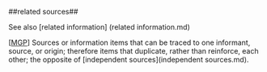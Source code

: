 ##related sources##

See also [related information] (related information.md)

\[[MGP](SOURCES.md#MGP)\] Sources or information items that can be traced to one informant, source, or origin; therefore items that duplicate, rather than reinforce, each other; the opposite of [independent sources](independent sources.md).
